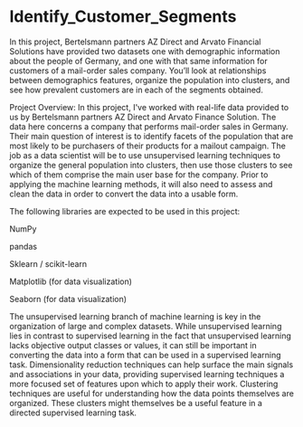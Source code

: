 # Identify_Customer_Segments

In this project, Bertelsmann partners AZ Direct and Arvato Financial Solutions have provided two datasets one with demographic information 
about the people of Germany, and one with that same information for customers of a mail-order sales company. 
You’ll look at relationships between demographics features, organize the population into clusters, and see how prevalent customers 
are in each of the segments obtained.

Project Overview:
In this project, I've worked with real-life data provided to us by Bertelsmann partners AZ Direct and Arvato Finance Solution. 
The data here concerns a company that performs mail-order sales in Germany. Their main question of interest is to identify facets of 
the population that are most likely to be purchasers of their products for a mailout campaign. 
The job as a data scientist will be to use unsupervised learning techniques to organize the general population into clusters,
then use those clusters to see which of them comprise the main user base for the company. Prior to applying the machine learning methods,
it will also need to assess and clean the data in order to convert the data into a usable form.

The following libraries are expected to be used in this project:

NumPy

pandas

Sklearn / scikit-learn

Matplotlib (for data visualization)

Seaborn (for data visualization)

The unsupervised learning branch of machine learning is key in the organization of large and complex datasets. While unsupervised learning lies in contrast 
to supervised learning in the fact that unsupervised learning lacks objective output classes or values, it can still be important in converting the data 
into a form that can be used in a supervised learning task. Dimensionality reduction techniques can help surface the main signals and 
associations in your data, providing supervised learning techniques a more focused set of features upon which to apply their work. 
Clustering techniques are useful for understanding how the data points themselves are organized. These clusters might themselves be 
a useful feature in a directed supervised learning task. 
